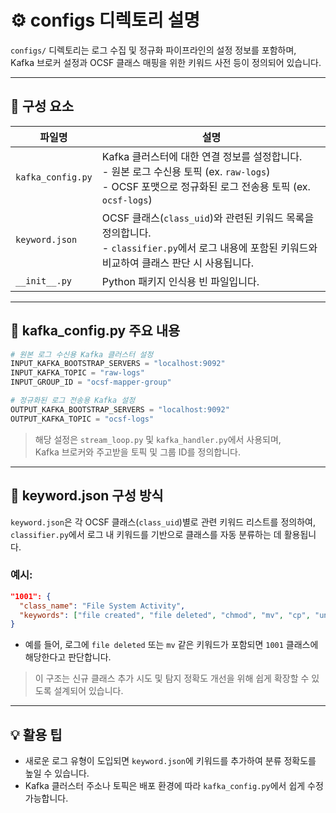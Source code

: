 # ⚙️ configs 디렉토리 설명

`configs/` 디렉토리는 로그 수집 및 정규화 파이프라인의 설정 정보를 포함하며,  
Kafka 브로커 설정과 OCSF 클래스 매핑을 위한 키워드 사전 등이 정의되어 있습니다.

---

## 📁 구성 요소

| 파일명              | 설명 |
|---------------------|------|
| `kafka_config.py`   | Kafka 클러스터에 대한 연결 정보를 설정합니다. <br> - 원본 로그 수신용 토픽 (ex. `raw-logs`) <br> - OCSF 포맷으로 정규화된 로그 전송용 토픽 (ex. `ocsf-logs`) |
| `keyword.json`      | OCSF 클래스(`class_uid`)와 관련된 키워드 목록을 정의합니다. <br> - `classifier.py`에서 로그 내용에 포함된 키워드와 비교하여 클래스 판단 시 사용됩니다. |
| `__init__.py`       | Python 패키지 인식용 빈 파일입니다. |

---

## 🔧 kafka_config.py 주요 내용

```python
# 원본 로그 수신용 Kafka 클러스터 설정
INPUT_KAFKA_BOOTSTRAP_SERVERS = "localhost:9092"
INPUT_KAFKA_TOPIC = "raw-logs"
INPUT_GROUP_ID = "ocsf-mapper-group"

# 정규화된 로그 전송용 Kafka 설정
OUTPUT_KAFKA_BOOTSTRAP_SERVERS = "localhost:9092"
OUTPUT_KAFKA_TOPIC = "ocsf-logs"
```

> 해당 설정은 `stream_loop.py` 및 `kafka_handler.py`에서 사용되며,  
> Kafka 브로커와 주고받을 토픽 및 그룹 ID를 정의합니다.

---

## 🧠 keyword.json 구성 방식

`keyword.json`은 각 OCSF 클래스(`class_uid`)별로 관련 키워드 리스트를 정의하여,  
`classifier.py`에서 로그 내 키워드를 기반으로 클래스를 자동 분류하는 데 활용됩니다.

### 예시:
```json
"1001": {
  "class_name": "File System Activity",
  "keywords": ["file created", "file deleted", "chmod", "mv", "cp", "unlink"]
}
```

- 예를 들어, 로그에 `file deleted` 또는 `mv` 같은 키워드가 포함되면 `1001` 클래스에 해당한다고 판단합니다.

>  이 구조는 신규 클래스 추가 시도 및 탐지 정확도 개선을 위해 쉽게 확장할 수 있도록 설계되어 있습니다.

---

## 💡 활용 팁

- 새로운 로그 유형이 도입되면 `keyword.json`에 키워드를 추가하여 분류 정확도를 높일 수 있습니다.
- Kafka 클러스터 주소나 토픽은 배포 환경에 따라 `kafka_config.py`에서 쉽게 수정 가능합니다.
